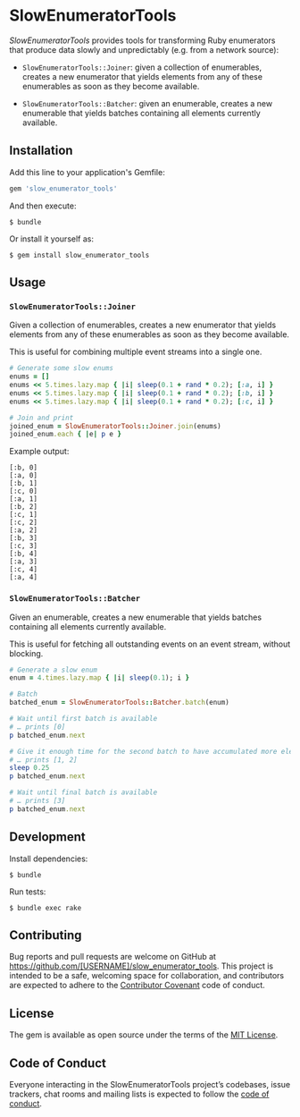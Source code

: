 # SlowEnumeratorTools

_SlowEnumeratorTools_ provides tools for transforming Ruby enumerators that produce data slowly and unpredictably (e.g. from a network source):

* `SlowEnumeratorTools::Joiner`: given a collection of enumerables, creates a new enumerator that yields elements from any of these enumerables as soon as they become available.

* `SlowEnumeratorTools::Batcher`: given an enumerable, creates a new enumerable that yields batches containing all elements currently available.

## Installation

Add this line to your application's Gemfile:

```ruby
gem 'slow_enumerator_tools'
```

And then execute:

    $ bundle

Or install it yourself as:

    $ gem install slow_enumerator_tools

## Usage

### `SlowEnumeratorTools::Joiner`

Given a collection of enumerables, creates a new enumerator that yields elements from any of these enumerables as soon as they become available.

This is useful for combining multiple event streams into a single one.

```ruby
# Generate some slow enums
enums = []
enums << 5.times.lazy.map { |i| sleep(0.1 + rand * 0.2); [:a, i] }
enums << 5.times.lazy.map { |i| sleep(0.1 + rand * 0.2); [:b, i] }
enums << 5.times.lazy.map { |i| sleep(0.1 + rand * 0.2); [:c, i] }

# Join and print
joined_enum = SlowEnumeratorTools::Joiner.join(enums)
joined_enum.each { |e| p e }
```

Example output:

```
[:b, 0]
[:a, 0]
[:b, 1]
[:c, 0]
[:a, 1]
[:b, 2]
[:c, 1]
[:c, 2]
[:a, 2]
[:b, 3]
[:c, 3]
[:b, 4]
[:a, 3]
[:c, 4]
[:a, 4]
```

### `SlowEnumeratorTools::Batcher`

Given an enumerable, creates a new enumerable that yields batches containing all elements currently available.

This is useful for fetching all outstanding events on an event stream, without blocking.

```ruby
# Generate a slow enum
enum = 4.times.lazy.map { |i| sleep(0.1); i }

# Batch
batched_enum = SlowEnumeratorTools::Batcher.batch(enum)

# Wait until first batch is available
# … prints [0]
p batched_enum.next

# Give it enough time for the second batch to have accumulated more elements,
# … prints [1, 2]
sleep 0.25
p batched_enum.next

# Wait until final batch is available
# … prints [3]
p batched_enum.next
```

## Development

Install dependencies:

    $ bundle

Run tests:

    $ bundle exec rake

## Contributing

Bug reports and pull requests are welcome on GitHub at https://github.com/[USERNAME]/slow_enumerator_tools. This project is intended to be a safe, welcoming space for collaboration, and contributors are expected to adhere to the [Contributor Covenant](http://contributor-covenant.org) code of conduct.

## License

The gem is available as open source under the terms of the [MIT License](http://opensource.org/licenses/MIT).

## Code of Conduct

Everyone interacting in the SlowEnumeratorTools project’s codebases, issue trackers, chat rooms and mailing lists is expected to follow the [code of conduct](https://github.com/[USERNAME]/slow_enumerator_tools/blob/master/CODE_OF_CONDUCT.md).

